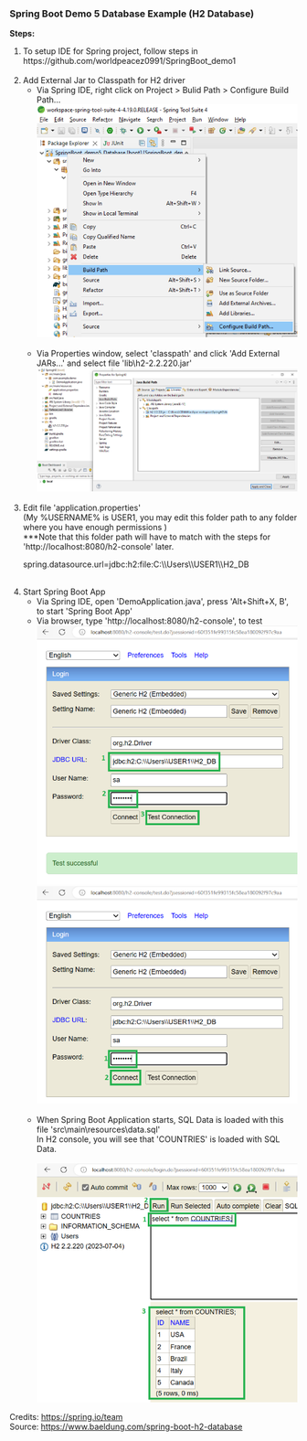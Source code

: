 

### Spring Boot Demo 5 Database Example (H2 Database)

**Steps:**
<ol>
<li>To setup IDE for Spring project, follow steps in https://github.com/worldpeacez0991/SpringBoot_demo1</li>

<br/>

<li>Add External Jar to Classpath for H2 driver
<ul>
<li>Via Spring IDE, right click on Project > Bulid Path > Configure Build Path...</li>
<kbd><img src="Pic0A.PNG" width="500" /></kbd><br/><br/>
<li>Via Properties window, select 'classpath' and click 'Add External JARs...' and select file 'lib\h2-2.2.220.jar'</li>
<kbd><img src="Pic0B.PNG" width="500" /></kbd><br/>
</ul>
</li>

<br/>

<li>Edit file 'application.properties' 
<br/>(My %USERNAME% is USER1, you may edit this folder path to any folder where you have enough permissions )
<br/>***Note that this folder path will have to match with the steps for 'http://localhost:8080/h2-console' later.
<p>spring.datasource.url=jdbc:h2:file:C:\\Users\\USER1\\H2_DB</p>
</li>

<br/>

<li>Start Spring Boot App
<ul>
<li>Via Spring IDE, open 'DemoApplication.java', press 'Alt+Shift+X, B', to start 'Spring Boot App'</li>
<li>Via browser, type 'http://localhost:8080/h2-console', to test</li>
<kbd><img src="Pic1.PNG" width="500" /></kbd><br/>
<kbd><img src="Pic2.PNG" width="500" /></kbd><br/>

<br/>

<li>When Spring Boot Application starts, SQL Data is loaded with this file 'src\main\resources\data.sql'
<br/>In H2 console, you will see that 'COUNTRIES' is loaded with SQL Data.
</li><br/>
<kbd><img src="Pic3.PNG" width="500" /></kbd><br/>
</ul>
</li>
</ol>

Credits: https://spring.io/team<br/>
Source: https://www.baeldung.com/spring-boot-h2-database<br/>



